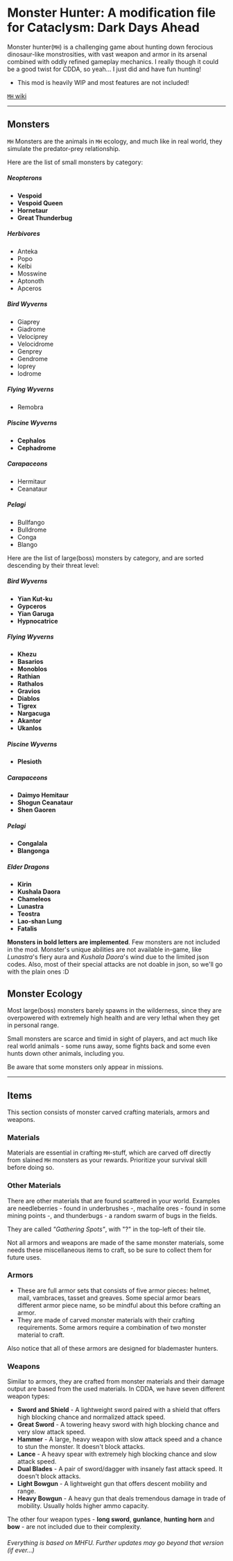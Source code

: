# Monster Hunter: A modification file for Cataclysm: Dark Days Ahead

Monster hunter(`MH`) is a challenging game about hunting down ferocious dinosaur-like monstrosities, with vast weapon and armor in its arsenal combined with oddly refined gameplay mechanics. I really though it could be a good twist for CDDA, so yeah... I just did and have fun hunting!

- This mod is heavily WIP and most features are not included!

[`MH` wiki](https://monsterhunter.fandom.com/wiki/Monster_Hunter_Wiki)

***

## Monsters
`MH` Monsters are the animals in `MH` ecology, and much like in real world, they simulate the predator-prey relationship.

Here are the list of small monsters by category:

##### Neopterons
* **Vespoid**
* **Vespoid Queen**
* **Hornetaur**
* **Great Thunderbug**

##### Herbivores
* Anteka
* Popo
* Kelbi
* Mosswine
* Aptonoth
* Apceros

##### Bird Wyverns
* Giaprey
* Giadrome
* Velociprey
* Velocidrome
* Genprey
* Gendrome
* Ioprey
* Iodrome

##### Flying Wyverns
* Remobra

##### Piscine Wyverns
* **Cephalos**
* **Cephadrome**

##### Carapaceons
* Hermitaur
* Ceanataur

##### Pelagi
* Bullfango
* Bulldrome
* Conga
* Blango

Here are the list of large(boss) monsters by category, and are sorted descending by their threat level:

##### Bird Wyverns
* **Yian Kut-ku**
* **Gypceros**
* **Yian Garuga**
* **Hypnocatrice**

##### Flying Wyverns
* **Khezu**
* **Basarios**
* **Monoblos**
* **Rathian**
* **Rathalos**
* **Gravios**
* **Diablos**
* **Tigrex**
* **Nargacuga**
* **Akantor**
* **Ukanlos**

##### Piscine Wyverns
* **Plesioth**

##### Carapaceons
* **Daimyo Hemitaur**
* **Shogun Ceanataur**
* **Shen Gaoren**

##### Pelagi
* **Congalala**
* **Blangonga**

##### Elder Dragons
* **Kirin**
* **Kushala Daora**
* **Chameleos**
* **Lunastra**
* **Teostra**
* **Lao-shan Lung**
* **Fatalis**

**Monsters in bold letters are implemented**. Few monsters are not included in the mod. Monster's unique abilities are not available in-game, like _Lunastra_'s fiery aura and _Kushala Daora_'s wind due to the limited json codes. Also, most of their special attacks are not doable in json, so we'll go with the plain ones :D

## Monster Ecology
Most large(boss) monsters barely spawns in the wilderness, since they are overpowered with extremely high health and are very lethal when they get in personal range.

Small monsters are scarce and timid in sight of players, and act much like real world animals - some runs away, some fights back and some even hunts down other animals, including you.

Be aware that some monsters only appear in missions.

***

## Items
This section consists of monster carved crafting materials, armors and weapons.

### Materials
Materials are essential in crafting `MH`-stuff, which are carved off directly from slained `MH` monsters as your rewards. Prioritize your survival skill before doing so.

### Other Materials
There are other materials that are found scattered in your world. Examples are needleberries - found in underbrushes -, machalite ores - found in some mining points -, and thunderbugs - a random swarm of bugs in the fields.

They are called *"Gathering Spots"*, with "?" in the top-left of their tile.

Not all armors and weapons are made of the same monster materials, some needs these miscellaneous items to craft, so be sure to collect them for future uses.

### Armors
* These are full armor sets that consists of five armor pieces: helmet, mail, vambraces, tasset and greaves. Some special armor bears different armor piece name, so be mindful about this before crafting an armor.
* They are made of carved monster materials with their crafting requirements. Some armors require a combination of two monster material to craft.

Also notice that all of these armors are designed for blademaster hunters.

### Weapons
Similar to armors, they are crafted from monster materials and their damage output are based from the used materials. In CDDA, we have seven different weapon types:

* **Sword and Shield** - A lightweight sword paired with a shield that offers high blocking chance and normalized attack speed.
* **Great Sword** - A towering heavy sword with high blocking chance and very slow attack speed.
* **Hammer** -  A large, heavy weapon with slow attack speed and a chance to stun the monster. It doesn't block attacks.
* **Lance** - A heavy spear with extremely high blocking chance and slow attack speed.
* **Dual Blades** - A pair of sword/dagger with insanely fast attack speed. It doesn't block attacks.
* **Light Bowgun** - A lightweight gun that offers descent mobility and range.
* **Heavy Bowgun** - A heavy gun that deals tremendous damage in trade of mobility. Usually holds higher ammo capacity.

The other four weapon types - **long sword**, **gunlance**, **hunting horn** and **bow** - are not included due to their complexity.

###### Everything is based on MHFU. Further updates may go beyond that version (if ever...)